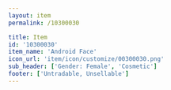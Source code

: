 ```yaml
---
layout: item
permalink: /10300030

title: Item
id: '10300030'
item_name: 'Android Face'
icon_url: 'item/icon/customize/00300030.png'
sub_header: ['Gender: Female', 'Cosmetic']
footer: ['Untradable, Unsellable']
---
```

